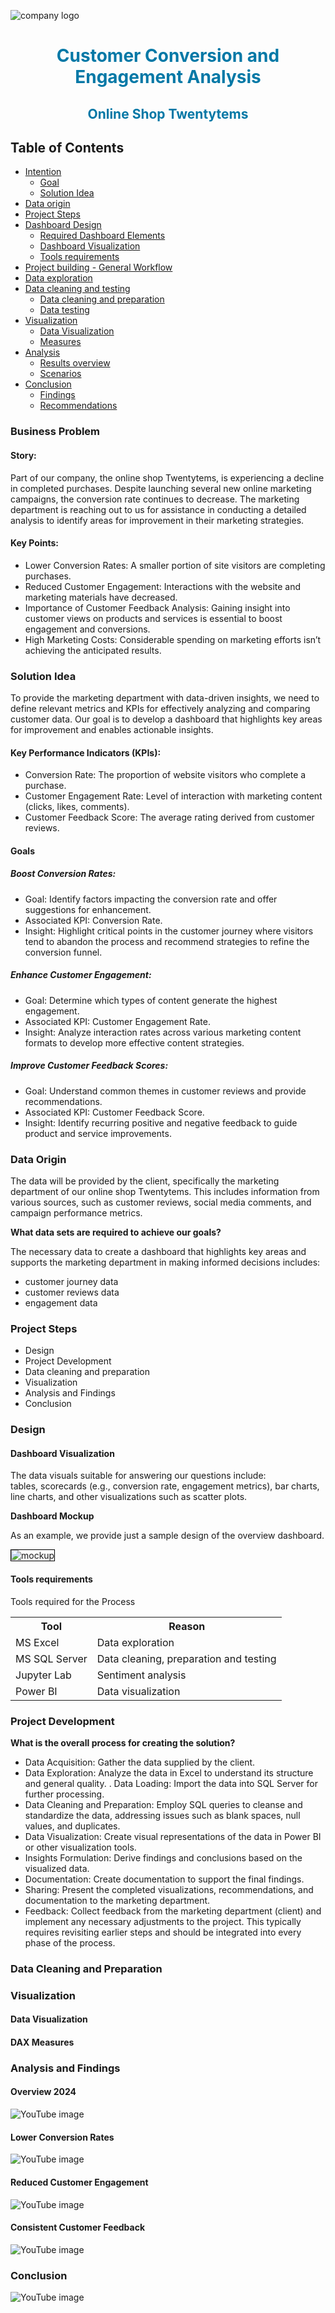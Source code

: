 ![company logo](assets/images/heading/1.png)

<h1 style="text-align: center; color: #0378A6;">Customer Conversion and Engagement Analysis</h1> 
<h2 style="text-align: center; color: #0378A6;">Online Shop Twentytems</h2> 

## Table of Contents

- [Intention](#intention)
  - [Goal](#goal)
  - [Solution Idea](#solution-idea)
- [Data origin](#data-origin)
- [Project Steps](#project-steps)
- [Dashboard Design](#dashboard-design)
  - [Required Dashboard Elements](#required-dashboard-elements)
  - [Dashboard Visualization](#dashboard-visualization)
  - [Tools requirements](#tools-requirements)
- [Project building - General Workflow](#project-building---general-workflow)
- [Data exploration](#data-exploration)
- [Data cleaning and testing](#data-cleaning-and-testing)
  - [Data cleaning and preparation](#data-cleaning-and-preparation)
  - [Data testing](#data-testing)
- [Visualization](#visualization)
  - [Data Visualization](#data-visualization)
  - [Measures](#measures)
- [Analysis](#analysis)
  - [Results overview](#results-overview)
  - [Scenarios ](#scenarios)
- [Conclusion](#conclusion)
  - [Findings](#findings)
  - [Recommendations](#recommendations)  

### Business Problem

#### Story:  
Part of our company, the online shop Twentytems, is experiencing a decline in completed purchases. Despite launching several new online marketing campaigns, the conversion rate continues to decrease. The marketing department is reaching out to us for assistance in conducting a detailed analysis to identify areas for improvement in their marketing strategies.

#### Key Points:  
- Lower Conversion Rates: A smaller portion of site visitors are completing purchases.
- Reduced Customer Engagement: Interactions with the website and marketing materials have decreased.
- Importance of Customer Feedback Analysis: Gaining insight into customer views on products and services is essential to boost engagement and conversions.
- High Marketing Costs: Considerable spending on marketing efforts isn’t achieving the anticipated results.

### Solution Idea
To provide the marketing department with data-driven insights, we need to define relevant metrics and KPIs for effectively analyzing and comparing customer data. Our goal is to develop a dashboard that highlights key areas for improvement and enables actionable insights.

#### Key Performance Indicators (KPIs):  

- Conversion Rate: The proportion of website visitors who complete a purchase.
- Customer Engagement Rate: Level of interaction with marketing content (clicks, likes, comments).
- Customer Feedback Score: The average rating derived from customer reviews.

#### Goals

##### Boost Conversion Rates:

- Goal: Identify factors impacting the conversion rate and offer suggestions for enhancement.
- Associated KPI: Conversion Rate.
- Insight: Highlight critical points in the customer journey where visitors tend to abandon the process and recommend strategies to refine the conversion funnel.

#####  Enhance Customer Engagement:

- Goal: Determine which types of content generate the highest engagement.
- Associated KPI: Customer Engagement Rate.
- Insight: Analyze interaction rates across various marketing content formats to develop more effective content strategies.

##### Improve Customer Feedback Scores:

- Goal: Understand common themes in customer reviews and provide recommendations.
- Associated KPI: Customer Feedback Score.
- Insight: Identify recurring positive and negative feedback to guide product and service improvements.

### Data Origin

The data will be provided by the client, specifically the marketing department of our online shop Twentytems. This includes information from various sources, such as customer reviews, social media comments, and campaign performance metrics.

**What data sets are required to achieve our goals?**

The necessary data to create a dashboard that highlights key areas and supports the marketing department in making informed decisions includes:   
- customer journey data
- customer reviews data
- engagement data

### Project Steps
- Design
- Project Development
- Data cleaning and preparation
- Visualization
- Analysis and Findings
- Conclusion

### Design

#### Dashboard Visualization

The data visuals suitable for answering our questions include:  
tables, scorecards (e.g., conversion rate, engagement metrics), bar charts, line charts, and other visualizations such as scatter plots.

**Dashboard Mockup**  

As an example, we provide just a sample design of the overview dashboard.  

<img src="assets/images/dashboard/mockup.png" alt="mockup" style="border: 0.5px solid black;"/>


#### Tools requirements
Tools required for the Process

<table>
  <tr>
    <th style="text-align: center;">Tool</th>
    <th style="text-align: center;">Reason</th>
  </tr>
  <tr>
    <td style="text-align: left;">MS Excel</td>
    <td style="text-align: left;">Data exploration</td>
  </tr>
  <tr>
    <td style="text-align: left;">MS SQL Server</td>
    <td style="text-align: left;">Data cleaning, preparation and testing</td>
  </tr>
    <tr>
    <td style="text-align: left;">Jupyter Lab</td>
    <td style="text-align: left;">Sentiment analysis</td>
  </tr>
    <tr>
    <td style="text-align: left;">Power BI</td>
    <td style="text-align: left;">Data visualization</td>
  </tr>
</table>

### Project Development

**What is the overall process for creating the solution?**  

- Data Acquisition: Gather the data supplied by the client.
- Data Exploration: Analyze the data in Excel to understand its structure and general quality.
. Data Loading: Import the data into SQL Server for further processing.
- Data Cleaning and Preparation: Employ SQL queries to cleanse and standardize the data, addressing issues such as blank spaces, null values, and duplicates.
- Data Visualization: Create visual representations of the data in Power BI or other visualization tools.
- Insights Formulation: Derive findings and conclusions based on the visualized data.
- Documentation: Create documentation to support the final findings.
- Sharing: Present the completed visualizations, recommendations, and documentation to the marketing department.
- Feedback: Collect feedback from the marketing department (client) and implement any necessary adjustments to the project. This typically requires revisiting earlier steps and should be integrated into every phase of the process.

### Data Cleaning and Preparation

### Visualization

#### Data Visualization

#### DAX Measures

### Analysis and Findings

#### Overview 2024

![YouTube image](assets/images/presentation/4.png)

#### Lower Conversion Rates

![YouTube image](assets/images/presentation/5.png)

#### Reduced Customer Engagement

![YouTube image](assets/images/presentation/6.png)

#### Consistent Customer Feedback

![YouTube image](assets/images/presentation/7.png)

### Conclusion

![YouTube image](assets/images/presentation/8.png)
